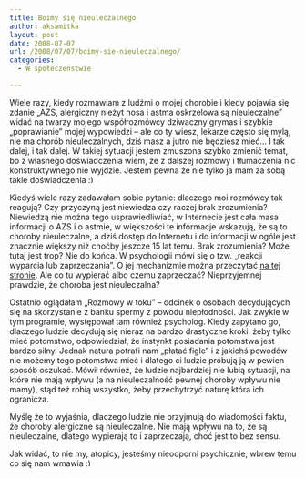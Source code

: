 ```yaml
---
title: Boimy się nieuleczalnego
author: aksamitka
layout: post
date: 2008-07-07
url: /2008/07/07/boimy-sie-nieuleczalnego/
categories:
  - W społeczeństwie

---
```

Wiele razy, kiedy rozmawiam z ludźmi o mojej chorobie i kiedy pojawia się zdanie &#8222;AZS, alergiczny nieżyt nosa i astma oskrzelowa są nieuleczalne&#8221; widać na twarzy mojego współrozmówcy dziwaczny grymas i szybkie &#8222;poprawianie&#8221; mojej wypowiedzi &#8211; ale co ty wiesz, lekarze często się mylą, nie ma chorób nieuleczalnych, dziś masz a jutro nie będziesz mieć&#8230; I tak dalej, i tak dalej. W takiej sytuacji jestem zmuszona szybko zmienić temat, bo z własnego doświadczenia wiem, że z dalszej rozmowy i tłumaczenia nic konstruktywnego nie wyjdzie. Jestem pewna że nie tylko ja mam za sobą takie doświadczenia <img src="http://blog.atopowe.pl/wp-includes/images/smilies/simple-smile.png" alt=":)" class="wp-smiley" style="height: 1em; max-height: 1em;" />

<!--more-->


  
Kiedyś wiele razy zadawałam sobie pytanie: dlaczego moi rozmówcy tak reagują? Czy przyczyną jest niewiedza czy raczej brak zrozumienia? Niewiedzą nie można tego usprawiedliwiać, w Internecie jest cała masa informacji o AZS i o astmie, w większości te informacje wskazują, że są to choroby nieuleczalne, a dziś dostęp do Internetu i do informacji w ogóle jest znacznie większy niż choćby jeszcze 15 lat temu. Brak zrozumienia? Może tutaj jest trop? Nie do końca. W psychologii mówi się o tzw. &#8222;reakcji wyparcia lub zaprzeczania&#8221;. O jej mechanizmie można przeczytać <a title="Wikipedia - psychologia " href="http://pl.wikipedia.org/wiki/Mechanizmy_obronne_(psychologia)" target="_self">na tej stronie</a>. Ale co tu wypierać albo czemu zaprzeczać? Nieprzyjemnej prawdzie, że choroba jest nieuleczalna?

Ostatnio oglądałam &#8222;Rozmowy w toku&#8221; &#8211; odcinek o osobach decydujących się na skorzystanie z banku spermy z powodu niepłodności. Jak zwykle w tym programie, występował tam również psycholog. Kiedy zapytano go, dlaczego ludzie decydują się nieraz na bardzo drastyczne kroki, żeby tylko mieć potomstwo, odpowiedział, że instynkt posiadania potomstwa jest bardzo silny. Jednak natura potrafi nam &#8222;płatać figle&#8221; i z jakichś powodów nie możemy tego potomstwa mieć i dlatego ci ludzie próbują ją w pewien sposób oszukać. Mówił również, że ludzie najbardziej nie lubią sytuacji, na które nie mają wpływu (a na nieuleczalność pewnej choroby wpływu nie mamy), stąd też robią wszystko, żeby przechytrzyć naturę która ich ogranicza.

Myślę że to wyjaśnia, dlaczego ludzie nie przyjmują do wiadomości faktu, że choroby alergiczne są nieuleczalne. Nie mają wpływu na to, że są nieuleczalne, dlatego wypierają to i zaprzeczają, choć jest to bez sensu.

Jak widać, to nie my, atopicy, jesteśmy nieodporni psychicznie, wbrew temu co się nam wmawia <img src="http://blog.atopowe.pl/wp-includes/images/smilies/simple-smile.png" alt=":)" class="wp-smiley" style="height: 1em; max-height: 1em;" />